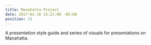 ```yaml
---
title: Manahatta Project
date: 2017-01-16 15:21:00 -05:00
position: 13
---
```


A presentation style guide and series of visuals for presentations on Manahatta.